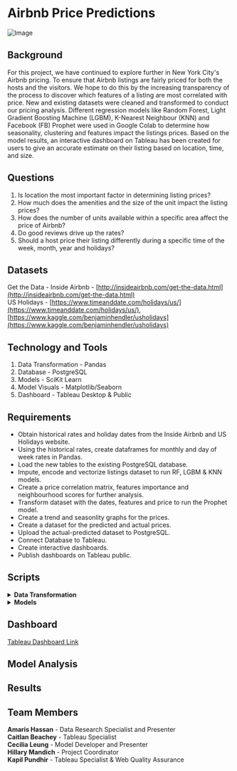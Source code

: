 # Airbnb Price Predictions

![Image](https://vastphotos.com/files/uploads/photos/10318/high-resolution-new-york-skyline-sunset-l.jpg)

## Background

For this project, we have continued to explore further in New York City's Airbnb pricing.  To ensure that Airbnb listings are fairly priced for both the hosts and the visitors. We hope to do this by the increasing transparency of the process to discover which features of a listing are most correlated with price.  New and existing datasets were cleaned and transformed to conduct our pricing analysis.  Different regression models like Random Forest, Light Gradient Boosting Machine (LGBM), K-Nearest Neighbour (KNN) and Facebook (FB) Prophet were used in Google Colab to determine how seasonality, clustering and features impact the listings prices.  Based on the model results, an interactive dashboard on Tableau has been created for users to give an accurate estimate on their listing based on location, time, and size. 


## Questions

1.	Is location the most important factor in determining listing prices?
2.	How much does the amenities and the size of the unit impact the listing prices?
3.	How does the number of units available within a specific area affect the price of Airbnb?
4.	Do good reviews drive up the rates?
5.	Should a host price their listing differently during a specific time of the week, month, year and holidays?

## Datasets
Get the Data - Inside Airbnb - [http://insideairbnb.com/get-the-data.html](http://insideairbnb.com/get-the-data.html)<br>
US Holidays - [https://www.timeanddate.com/holidays/us/](https://www.timeanddate.com/holidays/us/), [https://www.kaggle.com/benjaminhendler/usholidays](https://www.kaggle.com/benjaminhendler/usholidays)

## Technology and Tools 
1. Data Transformation - Pandas
2. Database - PostgreSQL
3. Models - SciKit Learn
4. Model Visuals - Matplotlib/Seaborn
5. Dashboard - Tableau Desktop & Public


## Requirements

* Obtain historical rates and holiday dates from the Inside Airbnb and US Holidays website.
* Using the historical rates, create dataframes for monthly and day of week rates in Pandas.
* Load the new tables to the existing PostgreSQL database.
* Impute, encode and vectorize listings dataset to run RF, LGBM & KNN models.
* Create a price correlation matrix, features importance and neighbourhood scores for further analysis.
* Transform dataset with the dates, features and price to run the Prophet model.
* Create a trend and seasonlity graphs for the prices.
* Create a dataset for the predicted and actual prices.
* Upload the actual-predicted dataset to PostgreSQL.
* Connect Database to Tableau.
* Create interactive dashboards.
* Publish dashboards on Tableau public.


## Scripts

<details>
 <summary><b>Data Transformation</b></summary><br>

* [Historical Rates 2017-2021(Seperate)](https://github.com/kman4/AirbnbPredictions/blob/main/Model/Prophet/FB%20Prophet%20-%20Borough%20%26%20Room%20Type/Data%20Transformation/Data%20Cleaning%20-%20Rates%202017-2021%20calendar.ipynb)<br>
* [Historical Rates 2017-2021(Joined)](https://github.com/kman4/AirbnbPredictions/blob/main/Model/Prophet/FB%20Prophet%20Overall/Data%20Transformation/Data%20Transformation%20-%20Prophet%20Model.ipynb)<br>
* [Calendar Rates - Monthly & Weekly](https://github.com/kman4/AirbnbPredictions/blob/main/actualApp/data/Transformation/calendar_rates.ipynb)<br>
* [FB Prophet DB - Overall](https://github.com/kman4/AirbnbPredictions/blob/main/Model/Prophet/FB%20Prophet%20Overall/Data%20Transformation/Data%20Transformation%20-%20Prophet%20Overall.ipynb)>
</details>

<details>
 <summary><b>Models</b></summary><br>

* [Random Forest, LGBM, and KNN Regressors](https://github.com/kman4/AirbnbPredictions/blob/main/Model/Regressor/RF_LGBM_KNN_Models.ipynb)<br>
* [Facebook Prophet Trends & Seasonality](https://github.com/kman4/AirbnbPredictions/blob/main/Model/Prophet/FB%20Prophet%20Overall/Prophet_Overall.ipynb)<br>
* [Facebook Prophet Predictor by Borough & Room Type](https://github.com/kman4/AirbnbPredictions/blob/main/Model/Prophet/FB%20Prophet%20-%20Borough%20%26%20Room%20Type/Prophet_Borough%20%26%20Room%20Type.ipynb)
>
</details>

## Dashboard
[Tableau Dashboard Link](https://public.tableau.com/profile/kapil.pundhir#!/vizhome/AirBnb_Dashboard/AirBnbAnalysis?publish=yes)

## Model Analysis

## Results

## Team Members

**Amaris Hassan** - Data Research Specialist and Presenter<br>
**Caitlan Beachey** - Tableau Specialist <br>
**Cecilia Leung** - Model Developer and Presenter <br>
**Hillary Mandich** - Project Coordinator <br>
**Kapil Pundhir** - Tableau Specialist & Web Quality Assurance


